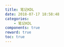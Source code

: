 ```yaml
---
title: 笔记KDL
date: 2018-07-17 18:58:48
categories:
	- 笔记KDL
components: true
reward: true
toc: true
---
```

